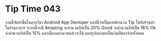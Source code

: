 # Tip Time 043
งานนี้จัดทำขึ้นในคาบวิชา Android App Devloper
แอปนี้จำเป็นแอปคำนวน Tip ให้กับร้านค้าในร้านอาหาร
ระบบนี้จะมี
Amazing จะคำนวนทิปเป็น 20%
Good จะคำนวนทิปเป็น 18%
Ok จะคำนวนทิปเป็น 15%
และเมื่อกดคำนวนแล้วจะได้ ผลสรุปออกมาเป็นเงินที่ต้องจ่ายทั้งหมด
